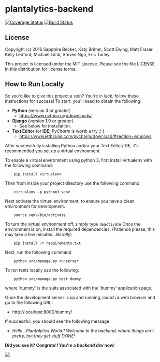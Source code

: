 # plantalytics-backend
[![Coverage Status](https://coveralls.io/repos/github/Plantalytics/plantalytics-backend/badge.svg?branch=develop)](https://coveralls.io/github/Plantalytics/plantalytics-backend?branch=develop)
[![Build Status](https://travis-ci.org/Plantalytics/plantalytics-backend.svg?branch=develop)](https://travis-ci.org/Plantalytics/plantalytics-backend)

## License

Copyright (c) 2016 Sapphire Becker, Katy Brimm, Scott Ewing, Matt Fraser, Kelly Ledford, Michael Limb, Steven Ngo, Eric Turley.

This project is licensed under the MIT License. Please see the file LICENSE in this distribution for license terms.

## How to Run Locally

So you'd like to give this project a spin? You're in luck, follow these
instructions for success! To start, you'll need to obtain the following:

* **Python** (version 3 or greater)
  * https://www.python.org/downloads/
* **Django** (version 1.9 or greater)
  * See below for installation.
* **Text Editor** (or **IDE**, *PyCharm* is worth a try ;) )
  * https://www.jetbrains.com/pycharm/download/#section=windows

After successfully installing Python and/or your Text Editor/IDE, it's recommended you set up a virtual environment.

To enable a virtual environment using python 3, first install virtualenv with the following command:
```
    pip install virtualenv
```
Then from inside your project directory use the following command:
```
    virtualenv -p python3 venv
```
Next activate the virtual environment, to ensure you have a clean environment for development.
```
    source venv/bin/activate
```
To turn the virtual environment off, simply type `deactivate`
Once the environment is on, install the required dependencies:
(Patience please, this may take a few minutes..._literally_)
```
    pip install -r requirements.txt
```

Next, run the following command:

```
    python src/manage.py runserver
```

To run tests locally use the following:
```
    python src/manage.py test dummy
```
where 'dummy' is the suits associated with the 'dummy' application page.

Once the development server is up and running, launch a web browser
and go to the following URL:

* http://localhost:8000/dummy/

If successful, you should see the following message:

* *Hello , Plantalytics World!! Welcome to the backend, where things ain't pretty, but they get stuff DONE!*

**Did you see it? Congrats!! You're a *backend dev* now!**

<img src="http://cdn-assets.insomniac.com/images/news/GIF%20Dance%20Party.gif">
